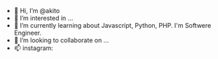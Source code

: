 - 👋 Hi, I’m @akito
- 👀 I’m interested in ...
- 🌱 I’m currently learning about Javascript, Python, PHP. 
     I'm Softwere Engineer.
- 💞️ I’m looking to collaborate on ...
- 📫 instagram: 

<!---
akito62/akito62 is a ✨ special ✨ repository because its `README.md` (this file) appears on your GitHub profile.
You can click the Preview link to take a look at your changes.
--->

